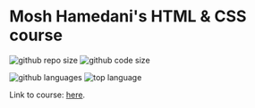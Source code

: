 # Mosh Hamedani's HTML &amp; CSS course

![github repo size](https://img.shields.io/github/repo-size/daczarne/mosh_html_css)
![github code size](https://img.shields.io/github/languages/code-size/daczarne/mosh_html_css)

![github languages](https://img.shields.io/github/languages/count/daczarne/mosh_html_css)
![top language](https://img.shields.io/github/languages/top/daczarne/mosh_html_css)

Link to course: [here](https://codewithmosh.com/p/the-ultimate-html-css).
